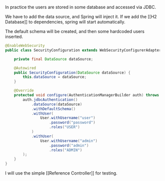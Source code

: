 In practice the users are stored in some database and accessed via JDBC.


We have to add the data source, and Spring will inject it. If we add the [[H2 Database]] to dependencies, spring will start automatically.

The default schema will be created, and then some hardcoded users inserted.

```java
@EnableWebSecurity
public class SecurityConfiguration extends WebSecurityConfigurerAdapter {

    private final DataSource dataSource;

    @Autowired
    public SecurityConfiguration(DataSource dataSource) {
        this.dataSource = dataSource;
    }

    @Override
    protected void configure(AuthenticationManagerBuilder auth) throws Exception {
        auth.jdbcAuthentication()
            .dataSource(dataSource)
            .withDefaultSchema()
            .withUser(
                User.withUsername("user")
                    .password("password")
                    .roles("USER")
            )
            .withUser(
                User.withUsername("admin")
                    .password("admin")
                    .roles("ADMIN")
        );
    }
}
```

I will use the simple [[Reference Controller]] for testing.